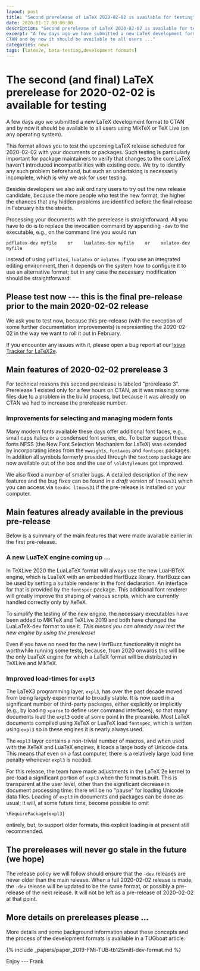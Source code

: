 ```yaml
---
layout: post
title: "Second prerelease of LaTeX 2020-02-02 is available for testing"
date: 2020-01-17 00:00:00
description: "Second prerelease of LaTeX 2020-02-02 is available for testing"
excerpt: "A few days ago we have submitted a new LaTeX development format to
CTAN and by now it should be available to all users ..."
categories: news
tags: [latex2e, beta-testing,development formats]
---
```


# The second (and final) LaTeX prerelease for 2020-02-02 is available for testing

A few days ago we submitted a new LaTeX development format to
CTAN and by now it should be available to all users using MikTeX or
TeX Live (on any operating system).

This format allows you to test the upcoming LaTeX release scheduled
for 2020-02-02 with your documents or packages. Such testing is
particularly important for package maintainers to verify that changes
to the core LaTeX haven't introduced incompatibilities with existing
code. We try to identify any such problem beforehand, but such an
undertaking is necessarily incomplete, which is why we ask for user
testing.

Besides developers we also ask ordinary users to try out the new
release candidate, because the more people who test the new
format, the higher the chances that any hidden problems are identified
before the final release in February hits the streets.

Processing your documents with the prerelease is straightforward. All
you have to do is to replace the invocation command by appending
`-dev` to the executable, e.g., on the command line you would run

```
pdflatex-dev myfile    or    lualatex-dev myfile    or    xelatex-dev myfile
```

instead of using `pdflatex`, `lualatex` or `xelatex`. If you use an
integrated editing environment, then it depends on the system 
how to configure it to use an alternative format; but in any case the necessary
modification should be straightforward.


## Please test now --- this is the final pre-release prior to the main 2020-02-02 release

We ask you to test now, because this pre-release (with the execption
of some further documentation improvements) is representing the
2020-02-02 in the way we want to roll it out in February.

If you encounter any issues with it, please open a bug report at our
[Issue Tracker for LaTeX2e](https://github.com/latex3/latex2e/issues).



## Main features of 2020-02-02 prerelease 3

For technical reasons this second prerelease is labeled "prerelease 3".
Prerelease 1 existed only for a few hours on CTAN, as it was missing
some files due to a problem in the build process, but because it was
already on CTAN we had to increase the prerelease number.

### Improvements for selecting and managing modern fonts

Many modern fonts available these days offer additional font faces,
e.g., small caps italics or a condensed font series, etc. To better
support these fonts NFSS (the New Font Selection Mechanism for
LaTeX) was extended by incorporating ideas from the `mweights`,
`fontaxes` and `fontspec` packages.  In addition all symbols formerly
provided through the `textcomp` package are now available out of the
box and the use of `\oldstylenums` got improved.

We also fixed a number of smaller bugs. A detailed description of the
new features and the bug fixes can be found in a *draft* version of
`ltnews31` which you can access via `texdoc ltnews31` if the
pre-release is installed on your computer.



## Main features already available in the previous pre-release

Below is a summary of the main features that were made available earlier in the first pre-release.

### A new LuaTeX engine coming up ...

In TeXLive 2020 the LuaLaTeX format will always use the new LuaHBTeX
engine, which is LuaTeX with an embedded HarfBuzz library.
HarfBuzz can be used by setting a suitable renderer in the font
declaration. An interface for that is provided by the `fontspec` package.
This additional font renderer will greatly improve the shaping of
various scripts, which are currently handled correctly only by
XeTeX.

To simplify the testing of the new engine, the necessary executables
have been added to MiKTeX and TeXLive 2019 and both have changed the
LuaLaTeX-dev format to use it. _This means you can already now test
the new engine by using the prerelease!_

Even if you have no need for the new HarfBuzz functionality it might
be worthwhile running some tests, because, from 2020 onwards this will
be the only LuaTeX engine for which a LaTeX format will be distributed
in TeXLive and MikTeX.



### Improved load-times for `expl3`

The LaTeX3 programming layer, `expl3`, has over the past decade moved
from being largely experimental to broadly stable. It is now used in a
significant number of third-party packages, either explicitly or
implicitly (e.g., by loading `xparse` to define user command
interfaces), so that many documents load the `expl3` code at some
point in the preamble. Most LaTeX documents compiled using XeTeX or
LuaTeX load `fontspec`, which is written using `expl3` so in these
engines it is nearly always used.

The `expl3` layer contains a non-trivial number of macros, and when
used with the XeTeX and LuaTeX engines, it loads a large body of
Unicode data.  This means that even on a fast computer, there is a
relatively large load time penalty whenever `expl3` is needed.

For this release, the team have made adjustments in the LaTeX 2e kernel to
pre-load a significant portion of `expl3` when the format is built. This is
transparent at the user level, other than the significant decrease in document
processing time: there will be no "pause" for loading Unicode data
files. Loading of `expl3` in documents and packages can be done as usual;
it will, at some future time, become possible to omit
```
\RequirePackage{expl3}
```
entirely, but, to support older formats, this explicit loading is at
present still recommended.


## The prereleases will never go stale in the future (we hope)

The release policy we will follow should ensure that the `-dev`
releases are never older than the main release.
When a full 2020-02-02 release is made, the `-dev` release will be
updated to be the same format, or possibly
a pre-release of the next release. It will not be left as a
pre-release of 2020-02-02 at that point.


## More details on prereleases please ...

More details and some background information about these concepts and
the process of the development formats is available in a TUGboat
article:

{% include _papers/paper_2019-FMi-TUB-tb125mitt-dev-format.md  %}



Enjoy --- Frank


<img src="https://ssl-vg03.met.vgwort.de/na/03770697eae2427c8a6bfe7e9b8ab332" width="1" height="1" alt="">
